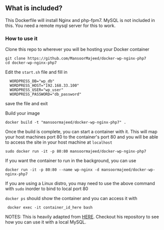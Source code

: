 
## What is included?
This Dockerfile will install Nginx and php-fpm7. MySQL is not included in this. You need a remote mysql server for this to work.

### How to use it
Clone this repo to wherever you will be hosting your Docker container
```
git clone https://github.com/MansoorMajeed/docker-wp-nginx-php7
cd docker-wp-nginx-php7
```
Edit the `start.sh` file and fill in 
```
  WORDPRESS_DB="wp_db"
  WORDPRESS_HOST="192.168.33.100"
  WORDPRESS_USER="wp_user"
  WORDPRESS_PASSWORD="db_password"
```
save the file and exit

Build your image
```
docker build -t "mansoormajeed/docker-wp-nginx-php7" .
```
Once the build is complete, you can start a container with it.
This will map your host machines port 80 to the container's port 80 and you will be able to access the
site in your host machine at `localhost` 
```
sudo docker run -it -p 80:80 mansoormajeed/docker-wp-nginx-php7
```
If you want the container to run in the background, you can use
```
docker run -it -p 80:80 --name wp-nginx -d mansoormajeed/docker-wp-nginx-php7
```
If you are using a Linux distro, you may need to use the above command with `sudo` inorder to bind to local port 80

`docker ps` should show the container and you can access it with
```
 docker exec -it container_id_here bash
```


NOTES:
This is heavily adapted from [HERE](https://github.com/eugeneware/docker-wordpress-nginx). Checkout his repository to see how you can use it with a local MySQL. 
